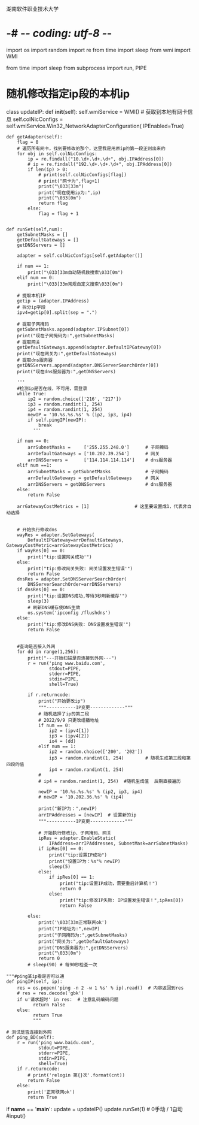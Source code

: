 湖南软件职业技术大学

# -# -*- coding: utf-8 -*-
import os
import random
import re
from time import sleep
from wmi import WMI

from time import sleep
from subprocess import run, PIPE

# 随机修改指定ip段的本机ip
class updateIP:
    def __init__(self):
        self.wmiService = WMI()
        # 获取到本地有网卡信息
        self.colNicConfigs = self.wmiService.Win32_NetworkAdapterConfiguration(
            IPEnabled=True)

    def getAdapter(self):
        flag = 0
        # 遍历所有网卡，找到要修改的那个，这里我是用原ip的第一段正则出来的
        for obj in self.colNicConfigs:
            ip = re.findall("10.\d+.\d+.\d+", obj.IPAddress[0])
            # ip = re.findall("192.\d+.\d+.\d+", obj.IPAddress[0])
            if len(ip) > 0:
                # print(self.colNicConfigs[flag])
                # print("网卡为",flag+1)
                print("\033[33m")
                print("现在使用ip为:",ip)
                print("\033[0m")
                return flag
            else:
                flag = flag + 1


    def runSet(self,num):
        getSubnetMasks = []
        getDefaultGateways = []
        getDNSServers = []

        adapter = self.colNicConfigs[self.getAdapter()]

        if num == 1:
            print("\033[33m自动随机数搜索\033[0m")
        elif num == 0:
            print("\033[33m常规自定义搜索\033[0m")

        # 提取本机IP
        getip = (adapter.IPAddress)
        # 拆分ip字段
        ipv4=getip[0].split(sep = ".") 

        # 提取子网掩码
        getSubnetMasks.append(adapter.IPSubnet[0])
        print("现在子网掩码为:",getSubnetMasks)
        # 提取网关
        getDefaultGateways.append(adapter.DefaultIPGateway[0])
        print("现在网关为:",getDefaultGateways)
        # 提取dns服务器
        getDNSServers.append(adapter.DNSServerSearchOrder[0])
        print("现在dns服务器为:",getDNSServers)

        '''
        #检测ip是否在线，不可用，需登录
        while True:
            ip2 = random.choice(['216', '217'])
            ip3 = random.randint(1, 254)
            ip4 = random.randint(1, 254)
            newIP = '10.%s.%s.%s' % (ip2, ip3, ip4)
            if self.pingIP(newIP):
                break
              '''
        
        if num == 0:
            arrSubnetMasks =     ['255.255.248.0']      # 子网掩码
            arrDefaultGateways = ['10.202.39.254']      # 网关
            arrDNSServers =      ['114.114.114.114']    # dns服务器
        elif num ==1:
            arrSubnetMasks = getSubnetMasks             # 子网掩码
            arrDefaultGateways = getDefaultGateways     # 网关
            arrDNSServers = getDNSServers               # dns服务器
        else:
            return False
        
        arrGatewayCostMetrics = [1]                 # 这里要设置成1，代表非自动选择


        # 开始执行修改dns
        wayRes = adapter.SetGateways(
            DefaultIPGateway=arrDefaultGateways, GatewayCostMetric=arrGatewayCostMetrics)
        if wayRes[0] == 0:
            print("tip:设置网关成功'")
        else:
            print("tip:修改网关失败: 网关设置发生错误'")
            return False
        dnsRes = adapter.SetDNSServerSearchOrder(
            DNSServerSearchOrder=arrDNSServers)
        if dnsRes[0] == 0:
            print("tip:设置DNS成功,等待3秒刷新缓存'")
            sleep(3)
            # 刷新DNS缓存使DNS生效
            os.system('ipconfig /flushdns')
        else:
            print("tip:修改DNS失败: DNS设置发生错误'")
            return False


        #查询是否接入外网
        for dd in range(1,256):
            print("---开始扫描是否连接到外网---")
            r = run('ping www.baidu.com',
                    stdout=PIPE,
                    stderr=PIPE,
                    stdin=PIPE,
                    shell=True)
                    
            if r.returncode:
                print("开始更改ip")
                """-----------IP变更-------------"""
                # 随机选择了ip的第二段
                # 2022/9/9 只更改组播地址
                if num == 0:
                    ip2 = (ipv4[1])
                    ip3 = (ipv4[2])
                    io4 = (dd)
                elif num == 1:
                    ip2 = random.choice(['200', '202'])
                    ip3 = random.randint(1, 254)        # 随机生成第三段和第四段的值 
                    ip4 = random.randint(1, 254)
                #                
                # ip4 = random.randint(1, 254)  #随机生成值  后期直接遍历
                
                newIP = '10.%s.%s.%s' % (ip2, ip3, ip4)
                # newIP = '10.202.36.%s' % (ip4)

                print("新IP为：",newIP)
                arrIPAddresses = [newIP]  # 设置新的ip
                """-----------IP变更-------------"""

                # 开始执行修改ip、子网掩码、网关
                ipRes = adapter.EnableStatic(
                    IPAddress=arrIPAddresses, SubnetMask=arrSubnetMasks)
                if ipRes[0] == 0:
                    print("tip:设置IP成功")
                    print("设置IP为：%s"% newIP)
                    sleep(5)
                else:
                    if ipRes[0] == 1:
                        print("tip:设置IP成功，需要重启计算机！")
                        return 0
                    else:
                        print("tip:修改IP失败: IP设置发生错误！",ipRes[0])
                        return False

            else:
                print('\033[33m正常联网ok')
                print("IP地址为:",newIP)
                print("子网掩码为:",getSubnetMasks)
                print("网关为:",getDefaultGateways)
                print("DNS服务器为:",getDNSServers)
                print("\033[0m")
                return 0
            # sleep(90) # 每90秒检查一次

    """#ping某ip看是否可以通
    def pingIP(self, ip):
        res = os.popen('ping -n 2 -w 1 %s' % ip).read()  # 内容返回到res
        # res = res.decode('gbk')
        if u'请求超时' in res:  # 注意乱码编码问题
              return False
        else:
              return True
              """
    
    # 测试是否连接到外网
    def ping_BD(self):
        r = run('ping www.baidu.com',
                stdout=PIPE,
                stderr=PIPE,
                stdin=PIPE,
                shell=True)
        if r.returncode:
            # print('relogin 第{}次'.format(cnt))
            return False
        else:
            print('正常联网ok')
            return True

if __name__ == '__main__':
    update = updateIP()
    update.runSet(1)    # 0手动  /  1自动
    #input()
